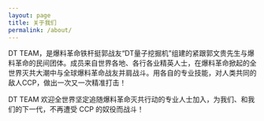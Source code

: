 ```yaml
---
layout: page
title: 关于我们
permalink: /about/
---
```


DT TEAM，是爆料革命铁杆挺郭战友“DT量子挖掘机”组建的紧跟郭文贵先生与爆料革命的民间团体。成员来自世界各地、各行各业精英人士，在爆料革命掀起的全世界灭共大潮中与全球爆料革命战友并肩战斗。用各自的专业技能，对人类共同的敌人CCP，做出一次又一次精准打击！

DT TEAM  欢迎全世界坚定追随爆料革命灭共行动的专业人士加入，为我们、和我们的下一代，不再遭受 CCP 的奴役而战斗！
